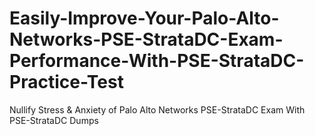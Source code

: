 # Easily-Improve-Your-Palo-Alto-Networks-PSE-StrataDC-Exam-Performance-With-PSE-StrataDC-Practice-Test
Nullify Stress &amp; Anxiety of Palo Alto Networks PSE-StrataDC Exam With PSE-StrataDC Dumps
